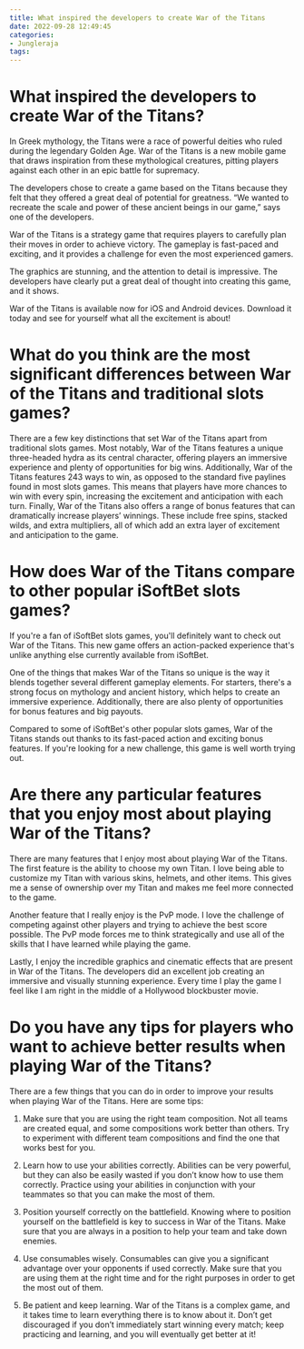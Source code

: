 ```yaml
---
title: What inspired the developers to create War of the Titans
date: 2022-09-28 12:49:45
categories:
- Jungleraja
tags:
---
```



#  What inspired the developers to create War of the Titans?

In Greek mythology, the Titans were a race of powerful deities who ruled during the legendary Golden Age. War of the Titans is a new mobile game that draws inspiration from these mythological creatures, pitting players against each other in an epic battle for supremacy.

The developers chose to create a game based on the Titans because they felt that they offered a great deal of potential for greatness. “We wanted to recreate the scale and power of these ancient beings in our game,” says one of the developers.

War of the Titans is a strategy game that requires players to carefully plan their moves in order to achieve victory. The gameplay is fast-paced and exciting, and it provides a challenge for even the most experienced gamers.

The graphics are stunning, and the attention to detail is impressive. The developers have clearly put a great deal of thought into creating this game, and it shows.

War of the Titans is available now for iOS and Android devices. Download it today and see for yourself what all the excitement is about!

#  What do you think are the most significant differences between War of the Titans and traditional slots games?

There are a few key distinctions that set War of the Titans apart from traditional slots games. Most notably, War of the Titans features a unique three-headed hydra as its central character, offering players an immersive experience and plenty of opportunities for big wins. Additionally, War of the Titans features 243 ways to win, as opposed to the standard five paylines found in most slots games. This means that players have more chances to win with every spin, increasing the excitement and anticipation with each turn. Finally, War of the Titans also offers a range of bonus features that can dramatically increase players’ winnings. These include free spins, stacked wilds, and extra multipliers, all of which add an extra layer of excitement and anticipation to the game.

#  How does War of the Titans compare to other popular iSoftBet slots games?

If you're a fan of iSoftBet slots games, you'll definitely want to check out War of the Titans. This new game offers an action-packed experience that's unlike anything else currently available from iSoftBet.

One of the things that makes War of the Titans so unique is the way it blends together several different gameplay elements. For starters, there's a strong focus on mythology and ancient history, which helps to create an immersive experience. Additionally, there are also plenty of opportunities for bonus features and big payouts.

Compared to some of iSoftBet's other popular slots games, War of the Titans stands out thanks to its fast-paced action and exciting bonus features. If you're looking for a new challenge, this game is well worth trying out.

#  Are there any particular features that you enjoy most about playing War of the Titans?

There are many features that I enjoy most about playing War of the Titans. The first feature is the ability to choose my own Titan. I love being able to customize my Titan with various skins, helmets, and other items. This gives me a sense of ownership over my Titan and makes me feel more connected to the game.

Another feature that I really enjoy is the PvP mode. I love the challenge of competing against other players and trying to achieve the best score possible. The PvP mode forces me to think strategically and use all of the skills that I have learned while playing the game.

Lastly, I enjoy the incredible graphics and cinematic effects that are present in War of the Titans. The developers did an excellent job creating an immersive and visually stunning experience. Every time I play the game I feel like I am right in the middle of a Hollywood blockbuster movie.

#  Do you have any tips for players who want to achieve better results when playing War of the Titans?

There are a few things that you can do in order to improve your results when playing War of the Titans. Here are some tips:

1. Make sure that you are using the right team composition. Not all teams are created equal, and some compositions work better than others. Try to experiment with different team compositions and find the one that works best for you.

2. Learn how to use your abilities correctly. Abilities can be very powerful, but they can also be easily wasted if you don’t know how to use them correctly. Practice using your abilities in conjunction with your teammates so that you can make the most of them.

3. Position yourself correctly on the battlefield. Knowing where to position yourself on the battlefield is key to success in War of the Titans. Make sure that you are always in a position to help your team and take down enemies.

4. Use consumables wisely. Consumables can give you a significant advantage over your opponents if used correctly. Make sure that you are using them at the right time and for the right purposes in order to get the most out of them.

5. Be patient and keep learning. War of the Titans is a complex game, and it takes time to learn everything there is to know about it. Don’t get discouraged if you don’t immediately start winning every match; keep practicing and learning, and you will eventually get better at it!